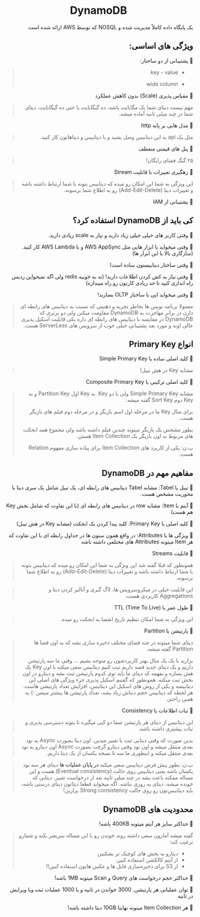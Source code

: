 
<div dir="rtl" align="center">

# DynamoDB

</div>

<div dir="rtl" align="right">

یک پایگاه داده کاملاً مدیریت شده و NOSQL که توسط AWS ارائه شده است




## ویژگی های اساسی:




🔸 پشتیبانی از دو ساختار:


> * key - value
> 
> * wide column 


🔸 مقیاس پذیری (Scale) بدون کاهش عملکرد


>مهم نیست دیتای شما یک مگابایت باشه، ده گیگابایت یا حتی ده گیگابایت، دیتای شما در چند میلی ثانیه آماده میشه.

🔸 مدل هایی بر پایه http 

>مثل یک api به این دیتابیس وصل بشید و با دیتابیس و دیتاهاتون کار کنید.



🔸 پنل های قیمتی منعطف 

>۲۵ گیگ فضای رایگان!



🔸 رهگیری تغییرات با قابلیت Stream 

>این ویژگی به شما این امکان رو میده که دیتابیس بتونه با شما ارتباط داشته باشه و تغییرات دیتا (Add-Edit-Delete) رو به اطلاع شما برسونه.



🔸 پشتیبانی از IAM






## کی باید از DynamoDB استفاده کرد؟

🔸 وقتی کاربر های خیلی خیلی زیاد دارید و نیاز به scale زیادی دارید.


🔸 وقتی میخواید با ابزار هایی مثل AWS AppSync و یا AWS Lambda کار کنید. (سازگاری بالا با این ابزار ها)


🔸 وقتی ساختار دیتابیستون ساده است!

🔸 وقتی نیاز به کش کردن اطلاعات دارید! (نه به خوبیه redis ولی اگه نمیخواین ردیس راه اندازی کنید تا حد زیادی کارتون رو راه میندازه)

🔸 وقتی میخواید اپی با ساختار OLTP بسازید!



>معمولا برنامه نویس ها بخاطر تجربه و ذهنیتی که نسبت به دیتابیس های رابطه ای دارن در برابر مهاجرت به DynamoDB مقاومت میکنن ولی دو برتری که DynamoDB در مقایسه با دیتابیس های رابطه ای داره یکی قابلیت اسکیل پذیری عالی اونه و مورد بعد پشتیبانی خیلی خوب از سرویس های ServerLess هست.




##  انواع Primary Key 

🔸 کلید اصلی ساده یا Simple Primary Key

>مشابه Key در هش تیبل!

🔸 کلید اضلی ترکیبی یا Composite Primary Key
 
>مشابه Simple Primary Key ولی با دو Key. به Key اول Partition Key و به Key دوم Sort Key گفته میشه.
> 
>برای مثال Key ما در مرحله اول اسم بازیگر و در مرحله دوم فیلم های بازیگر هست.
> 
>بطور مشخص یک بازیگر میتونه چندین فیلم داشته باشه ولی مجموع همه ابجکت های مربوط به اون بازیگر یک Item Collection هستن.
> 
>پ.ن: یکی از کاربرد های Item Collection برای پیاده سازی مفهوم Relation هست.




## مفاهیم مهم در DynamoDB 

🔸 تیبل یا Tabel: مشابه Tabel دیتابیس های رابطه ای، یک تیبل شامل یک سری دیتا با محوریت مشخص هست.

🔸 آیتم یا Item: مشابه row در دیتابیس های رابطه ای (با این تفاوت که شامل بخش Key هم هست)

🔸 کلید اصلی یا Primary Key: کلید پیدا کردن یک ابجکت (مشابه Key در هش تیبل)

🔸 ویژگی ها یا Attributes: در واقع همون ستون ها در جداول رابطه ای با این تفاوت که هر Item میتونه Attributes های مختلفی داشته باشه


🔸 قابلیت Streams

>همونطور که قبلا گفته شد این ویژگی به شما این امکان رو میده که دیتابیس بتونه با شما ارتباط داشته باشه و تغییرات دیتا (Add-Edit-Delete) رو به اطلاع شما برسونه.

>این قابلیت خیلی در میکروسرویس ها، لاگ گیری و آنالیز کردن دیتا و Aggregations کاربردی هست.


🔸 طول عمر یا TTL (Time To Live)

>این ویژگی به شما امکان تنظیم تاریخ انقضا به ابجکت رو میده.


🔸 پارتیشن یا Partition 

> دیتای شما میتونه در چند فضای مختلف ذخیره سازی بشه که به اون فضا ها Partition گفته میشه.
>
> بزارید با یک یک مثال بهتر کاربردشون رو متوجه بشیم ... وقتی ما سه پارتیشن داریم و یک دیتای جدید قصد داریم ثبت کنیم دیتابیس سعی میکنه با اون Key یک هش بسازه و بفهمه که دیتای ما باید توی کدوم پارتیشن ثبت بشه و دیتارو در اون بخش ثبت میکنه.
>همونطور که گفتیم اسکیل پذیری جزء ويژگی های اصلی این دیتابیسه و یکی از روش های اسکیل این دیتابیس، افزایش تعداد پارتیشن هاست.
>هر لحظه که دیتابیس حجم دیتاش زیاد بشه، تعداد پارتیشن ها بیشتر میشن :) به همین راحتی


🔸 ثبات اطلاعات یا Consistency 

>این دیتابیس از دیتای هر پارتیشن شما دو کپی میگیره تا بتونه دسترسی پذیری و ثبات بیشتری داشته باشه.

>بدین صورت که وقتی دیتایی ثبت یا تغییر میدین. اون دیتا بصورت Async به نود بعدی منتقل میشه و اون نود وقتی دیتارو گرفت بصورت Async اون دیتارو به نود بعدی منتقل میکنه و اینطوری ما سه تا نسخه یکسان از یک دیتا داریم.

>پ.ن: بطور پیش فرض دیتابیس سعی میکنه **در پایان عملیات ها** دیتای هر سه نود یکسان باشه یعنی دیتابیس روی حالت (Eventual consistency) هست و این مساله ممکنه باعث بشه در چند میلی ثانیه بعد از درخواست تغییر، دیتایی که خونده میشه، دیتای به روزی نباشه. اگه میخواید قطعا دیتاتون دیتای درستی باشه، باید دیتابیس‌تون رو روی حالت Strong consistency بزارین!





##  محدودیت های DynamoDB

🔸 حداکثر سایز هر آیتم میتونه 400KB باشه!

>گفته میشه آمازون سعی داشته روند خوندن رو با این مساله سریعتر بکنه و شمارو ترغیب کنه:
> 
>* دیتارو به بخش های کوچیک تر بشکنین 
>* از آیتم کالکشن استفاده کنین 
>* از S3 برای ذخیره‌سازی فایل ها و عکس هاتون استفاده کنین!!

🔸 حداکثر حجم درخواست های Query و Scan میتونه 1MB باشه!

🔸 توان عملیاتی هر پارتیشن. 3000 خواندن در ثانیه و یا 1000 عملیات ثبت ویا ویرایش در ثانیه


🔸 هر Item Collection میتونه نهایتا 10GB دیتا داشته باشه!





</div>

